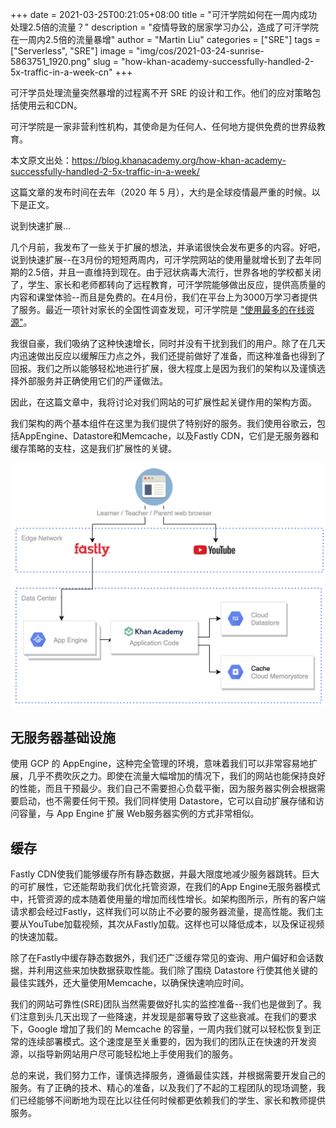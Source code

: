 +++
date = 2021-03-25T00:21:05+08:00
title = "可汗学院如何在一周内成功处理2.5倍的流量？"
description = "疫情导致的居家学习办公，造成了可汗学院在一周内2.5倍的流量暴增"
author = "Martin Liu"
categories = ["SRE"]
tags = ["Serverless", "SRE"]
image = "img/cos/2021-03-24-sunrise-5863751_1920.png"
slug = "how-khan-academy-successfully-handled-2-5x-traffic-in-a-week-cn"
+++

可汗学员处理流量突然暴增的过程离不开 SRE 的设计和工作。他们的应对策略包括使用云和CDN。

<!--more-->

可汗学院是一家非营利性机构，其使命是为任何人、任何地方提供免费的世界级教育。

本文原文出处：https://blog.khanacademy.org/how-khan-academy-successfully-handled-2-5x-traffic-in-a-week/ 

这篇文章的发布时间在去年（2020 年 5 月），大约是全球疫情最严重的时候。以下是正文。

说到快速扩展...

几个月前，我发布了一些关于扩展的想法，并承诺很快会发布更多的内容。好吧，说到快速扩展--在3月份的短短两周内，可汗学院网站的使用量就增长到了去年同期的2.5倍，并且一直维持到现在。由于冠状病毒大流行，世界各地的学校都关闭了，学生、家长和老师都转向了远程教育，可汗学院能够做出反应，提供高质量的内容和课堂体验--而且是免费的。在4月份，我们在平台上为3000万学习者提供了服务。最近一项针对家长的全国性调查发现，可汗学院是 ["使用最多的在线资源"](https://tytonpartners.com/library/2177-2/)。

我很自豪，我们吸纳了这种快速增长，同时并没有干扰到我们的用户。除了在几天内迅速做出反应以缓解压力点之外，我们还提前做好了准备，而这种准备也得到了回报。我们之所以能够轻松地进行扩展，很大程度上是因为我们的架构以及谨慎选择外部服务并正确使用它们的严谨做法。

因此，在这篇文章中，我将讨论对我们网站的可扩展性起关键作用的架构方面。

我们架构的两个基本组件在这里为我们提供了特别好的服务。我们使用谷歌云，包括AppEngine、Datastore和Memcache，以及Fastly CDN，它们是无服务器和缓存策略的支柱，这是我们扩展性的关键。





![](img/cos/2021-03-24-scaling-traffic-in-a-week.png)



## 无服务器基础设施

使用 GCP 的 AppEngine，这种完全管理的环境，意味着我们可以非常容易地扩展，几乎不费吹灰之力。即使在流量大幅增加的情况下，我们的网站也能保持良好的性能，而且干预最少。我们自己不需要担心负载平衡，因为服务器实例会根据需要启动，也不需要任何干预。我们同样使用 Datastore，它可以自动扩展存储和访问容量，与 App Engine 扩展 Web服务器实例的方式非常相似。

## 缓存

Fastly CDN使我们能够缓存所有静态数据，并最大限度地减少服务器跳转。巨大的可扩展性，它还能帮助我们优化托管资源，在我们的App Engine无服务器模式中，托管资源的成本随着使用量的增加而线性增长。如架构图所示，所有的客户端请求都会经过Fastly，这样我们可以防止不必要的服务器流量，提高性能。我们主要从YouTube加载视频，其次从Fastly加载。这样也可以降低成本，以及保证视频的快速加载。

除了在Fastly中缓存静态数据外，我们还广泛缓存常见的查询、用户偏好和会话数据，并利用这些来加快数据获取性能。我们除了围绕 Datastore 行使其他关键的最佳实践外，还大量使用Memcache，以确保快速响应时间。

我们的网站可靠性(SRE)团队当然需要做好扎实的监控准备--我们也是做到了。我们注意到头几天出现了一些降速，并发现是部署导致了这些衰减。在我们的要求下，Google 增加了我们的 Memcache 的容量，一周内我们就可以轻松恢复到正常的连续部署模式。这个速度是至关重要的，因为我们的团队正在快速的开发资源，以指导新网站用户尽可能轻松地上手使用我们的服务。

总的来说，我们努力工作，谨慎选择服务，遵循最佳实践，并根据需要开发自己的服务。有了正确的技术、精心的准备，以及我们了不起的工程团队的现场调整，我们已经能够不间断地为现在比以往任何时候都更依赖我们的学生、家长和教师提供服务。